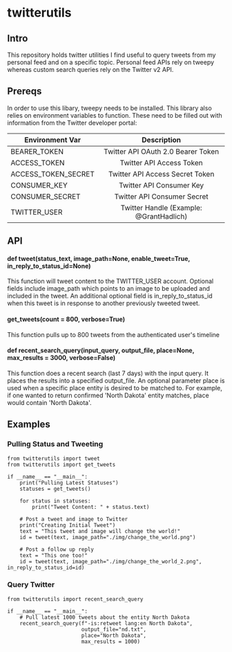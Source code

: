 # twitterutils

## Intro
This repository holds twitter utilities I find useful to query tweets from my personal feed and on a specific topic. Personal feed APIs rely on tweepy whereas custom search queries rely on the Twitter v2 API.

## Prereqs
In order to use this libary, tweepy needs to be installed. This library also relies on environment variables to function. These need to be filled out with information from the Twitter developer portal:

| Environment Var          | Description                             |
| ------------------------ |:---------------------------------------:|
| BEARER_TOKEN             | Twitter API OAuth 2.0 Bearer Token      |
| ACCESS_TOKEN             | Twitter API Access Token                |
| ACCESS_TOKEN_SECRET      | Twitter API Access Secret Token         |
| CONSUMER_KEY             | Twitter API Consumer Key                |
| CONSUMER_SECRET          | Twitter API Consumer Secret             |
| TWITTER_USER             | Twitter Handle (Example: @GrantHadlich) |

## API

#### def tweet(status_text, image_path=None, enable_tweet=True, in_reply_to_status_id=None)
This function will tweet content to the TWITTER_USER account. Optional fields include image_path which points to an image to be uploaded and included in the tweet. An additional optional field is in_reply_to_status_id when this tweet is in response to another previously tweeted tweet.

#### get_tweets(count = 800, verbose=True)
This function pulls up to 800 tweets from the authenticated user's timeline

#### def recent_search_query(input_query, output_file, place=None, max_results = 3000, verbose=False)
This function does a recent search (last 7 days) with the input query. It places the results into a specified output_file. An optional parameter place is used when a specific place entity is desired to be matched to. For example, if one wanted to return confirmed 'North Dakota' entity matches, place would contain 'North Dakota'.

## Examples

### Pulling Status and Tweeting
```
from twitterutils import tweet
from twitterutils import get_tweets

if __name__ == "__main__":
    print("Pulling Latest Statuses")
    statuses = get_tweets()
	
    for status in statuses:
        print("Tweet Content: " + status.text)

    # Post a tweet and image to Twitter
    print("Creating Initial Tweet")
    text = "This tweet and image will change the world!"
    id = tweet(text, image_path="./img/change_the_world.png")
	
    # Post a follow up reply
    text = "This one too!"
    id = tweet(text, image_path="./img/change_the_world_2.png", in_reply_to_status_id=id)
```

### Query Twitter
```
from twitterutils import recent_search_query

if __name__ == "__main__":
    # Pull latest 1000 tweets about the entity North Dakota	
    recent_search_query(f"-is:retweet lang:en North Dakota", 
                        output_file="nd.txt", 
                        place="North Dakota", 
                        max_results = 1000)
```

